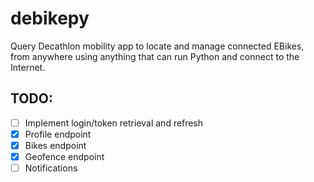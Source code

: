 # debikepy
Query Decathlon mobility app to locate and manage connected EBikes, from anywhere using anything that can run Python and connect to the Internet.

## TODO:
- [ ] Implement login/token retrieval and refresh
- [x] Profile endpoint
- [x] Bikes endpoint
- [x] Geofence endpoint
- [ ] Notifications
